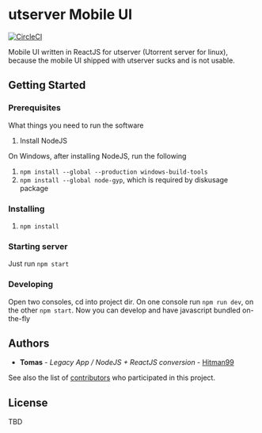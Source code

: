 # utserver Mobile UI


[![CircleCI](https://circleci.com/gh/hitman99/utserver-mobile-ui/tree/master.svg?style=svg)](https://circleci.com/gh/hitman99/utserver-mobile-ui/tree/master)


Mobile UI written in ReactJS for utserver (Utorrent server for linux), because the mobile UI 
shipped with utserver sucks and is not usable. 

## Getting Started


### Prerequisites

What things you need to run the software

1. Install NodeJS

On Windows, after installing NodeJS, run the following

1. `npm install --global --production windows-build-tools`
2. `npm install --global node-gyp`, which is required by diskusage package


### Installing

1. `npm install`


### Starting server
Just run `npm start`

### Developing
Open two consoles, cd into project dir. On one console run `npm run dev`, on the other `npm start`. 
Now you can develop and have javascript bundled on-the-fly

## Authors

* **Tomas** - *Legacy App / NodeJS + ReactJS conversion* - [Hitman99](https://github.com/hitman99)

See also the list of [contributors](https://github.com/your/project/contributors) who participated in this project.

## License

TBD
